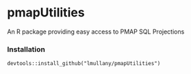# pmapUtilities

An R package providing easy access to PMAP SQL Projections

### Installation

`devtools::install_github("lmullany/pmapUtilities")`
